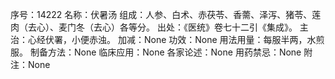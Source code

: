 序号：14222
名称：伏暑汤
组成：人参、白术、赤茯苓、香薷、泽泻、猪苓、莲肉（去心）、麦门冬（去心）各等分。
出处：《医统》卷七十二引《集成》。
主治：心经伏署，小便赤浊。
加减：None
功效：None
用法用量：每服半两，水煎服。
制备方法：None
临床应用：None
各家论述：None
用药禁忌：None
附注：None
